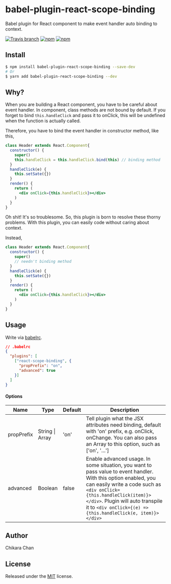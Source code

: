 # babel-plugin-react-scope-binding

Babel plugin for React component to make event handler auto binding to context.

[![Travis branch](https://img.shields.io/travis/chikara-chan/babel-plugin-react-scope-binding/master.svg)](https://travis-ci.org/chikara-chan/babel-plugin-react-scope-binding)
[![npm](https://img.shields.io/npm/v/babel-plugin-react-scope-binding.svg)](https://www.npmjs.com/package/babel-plugin-react-scope-binding)
[![npm](https://img.shields.io/npm/l/babel-plugin-react-scope-binding.svg)](https://github.com/chikara-chan/babel-plugin-react-scope-binding/blob/master/LICENSE)

## Install

```bash
$ npm install babel-plugin-react-scope-binding --save-dev
# Or
$ yarn add babel-plugin-react-scope-binding --dev
```

## Why?

When you are building a React component, you have to be careful about event handler. In component, class methods are not bound by default. If you forget to bind `this.handleClick` and pass it to onClick, this will be undefined when the function is actually called.

Therefore, you have to bind the event handler in constructor method, like this,

``` jsx
class Header extends React.Component{
  constructor() {
    super()
    this.handleClick = this.handleClick.bind(this) // binding method
  }
  handleClick(e) {
    this.setSate({})
  }
  render() {
    return (
      <div onClick={this.handleClick}></div>
    )
  }
}

```

Oh shit! It's so troublesome.
So, this plugin is born to resolve these thorny problems.
With this plugin, you can easily code without caring about context.

Instead,

``` jsx
class Header extends React.Component{
  constructor() {
    super()
    // needn't binding method
  }
  handleClick(e) {
    this.setSate({})
  }
  render() {
    return (
      <div onClick={this.handleClick}></div>
    )
  }
}
```

## Usage

Write via [babelrc](https://babeljs.io/docs/usage/babelrc/).

``` json
// .babelrc
{
  "plugins": [
    ["react-scope-binding", {
      "propPrefix": "on",
      "advanced": true
    }]
  ]
}

```

#### Options

Name | Type | Default | Description
--- | --- | --- | ---
propPrefix | String \| Array | 'on' | Tell plugin what the JSX attributes need binding, default with 'on' prefix, e.g. onClick, onChange. You can also pass an Array to this option, such as ['on', '...']
advanced | Boolean | false | Enable advanced usage. In some situation, you want to pass value to event handler. With this option enabled, you can easily write a code such as `<div onClick={this.handleClick(item)}></div>`. Plugin will auto transpile it to `<div onClick={(e) => {this.handleClick(e, item)}></div>`

## Author

Chikara Chan

## License

Released under the [MIT](https://github.com/chikara-chan/babel-plugin-react-scope-binding/blob/master/LICENSE) license.
